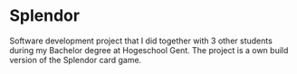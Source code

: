 # Splendor

Software development project that I did together with 3 other students during my Bachelor degree at Hogeschool Gent. The project is a own build version of the Splendor card game.
